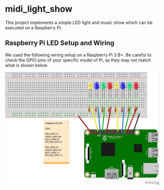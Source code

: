 # midi_light_show

This project implements a simple LED light and music show which can be executed on a Raspberry Pi.

## Raspberry Pi LED Setup and Wiring

We used the following wiring setup on a Raspberry Pi 3 B+.  Be careful to check the GPIO pins of your specific model of Pi, as they may not match what is shown below.

![Fritzing Diagram](doc/midi_light_show.jpg)